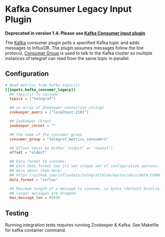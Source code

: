 # Kafka Consumer Legacy Input Plugin

**Deprecated in version 1.4. Please use [Kafka Consumer input plugin][]**

The [Kafka](http://kafka.apache.org/) consumer plugin polls a specified Kafka
topic and adds messages to InfluxDB. The plugin assumes messages follow the line
protocol. [Consumer Group][1] is used to talk to the Kafka cluster so multiple
instances of telegraf can read from the same topic in parallel.

[1]: http://godoc.org/github.com/wvanbergen/kafka/consumergroup

## Configuration

```toml @sample.conf
# Read metrics from Kafka topic(s)
[[inputs.kafka_consumer_legacy]]
  ## topic(s) to consume
  topics = ["telegraf"]

  ## an array of Zookeeper connection strings
  zookeeper_peers = ["localhost:2181"]

  ## Zookeeper Chroot
  zookeeper_chroot = ""

  ## the name of the consumer group
  consumer_group = "telegraf_metrics_consumers"

  ## Offset (must be either "oldest" or "newest")
  offset = "oldest"

  ## Data format to consume.
  ## Each data format has its own unique set of configuration options, read
  ## more about them here:
  ## https://github.com/influxdata/telegraf/blob/master/docs/DATA_FORMATS_INPUT.md
  data_format = "influx"

  ## Maximum length of a message to consume, in bytes (default 0/unlimited);
  ## larger messages are dropped
  max_message_len = 65536
```

## Testing

Running integration tests requires running Zookeeper & Kafka. See Makefile
for kafka container command.

[Kafka Consumer input plugin]: ../kafka_consumer/README.md
